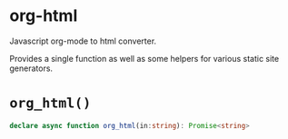 # org-html
Javascript org-mode to html converter.

Provides a single function as well as some helpers for various static site generators.

# `org_html()`
```typescript
declare async function org_html(in:string): Promise<string>
```
